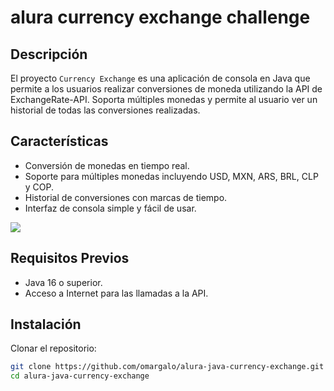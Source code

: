 # alura currency exchange challenge

## Descripción
El proyecto `Currency Exchange` es una aplicación de consola en Java que permite a los usuarios realizar conversiones de moneda utilizando la API de ExchangeRate-API. Soporta múltiples monedas y permite al usuario ver un historial de todas las conversiones realizadas.

## Características
- Conversión de monedas en tiempo real.
- Soporte para múltiples monedas incluyendo USD, MXN, ARS, BRL, CLP y COP.
- Historial de conversiones con marcas de tiempo.
- Interfaz de consola simple y fácil de usar.

<img src="[https://drive.google.com/file/d/1U_L73jFmKdan7GkCrO_ZSFuyDPT2lGLJ](https://drive.google.com/file/d/1U_L73jFmKdan7GkCrO_ZSFuyDPT2lGLJ/view)" />


## Requisitos Previos
- Java 16 o superior.
- Acceso a Internet para las llamadas a la API.

## Instalación
Clonar el repositorio:
```bash
git clone https://github.com/omargalo/alura-java-currency-exchange.git
cd alura-java-currency-exchange
